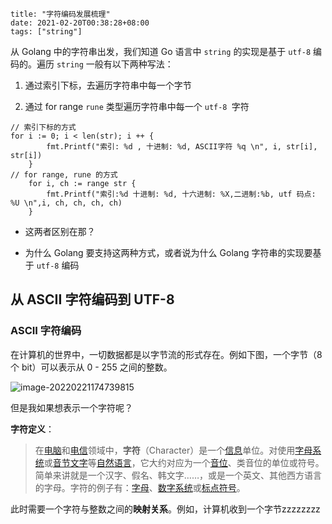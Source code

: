 ```
title: "字符编码发展梳理"
date: 2021-02-20T00:38:28+08:00
tags: ["string"]
```

从 Golang 中的字符串出发，我们知道 Go 语言中 `string` 的实现是基于 `utf-8` 编码的。遍历 `string` 一般有以下两种写法：

1. 通过索引下标，去遍历字符串中每一个字节

2. 通过 for range `rune` 类型遍历字符串中每一个 `utf-8 `字符

```Golang
// 索引下标的方式    
for i := 0; i < len(str); i ++ {
        fmt.Printf("索引: %d , 十进制: %d, ASCII字符 %q \n", i, str[i], str[i])
    }
// for range, rune 的方式
    for i, ch := range str {
        fmt.Printf("索引:%d 十进制: %d, 十六进制: %X,二进制:%b, utf 码点: %U \n",i, ch, ch, ch, ch)
    }
```

- 这两者区别在那？

- 为什么 Golang 要支持这两种方式，或者说为什么 Golang 字符串的实现要基于 `utf-8` 编码

## 从 ASCII 字符编码到 UTF-8

### ASCII 字符编码

在计算机的世界中，一切数据都是以字节流的形式存在。例如下图，一个字节（8 个 bit）可以表示从 0 - 255 之间的整数。 

![image-20220221174739815](http://ganghuan.oss-cn-shenzhen.aliyuncs.com/img/image-20220221174739815-2022-02-21.png)

但是我如果想表示一个字符呢？

**字符定义**：

> 在[电脑](https://zh.wikipedia.org/wiki/電腦)和[电信](https://zh.wikipedia.org/wiki/電信)领域中，**字符**（Character）是一个[信息](https://zh.wikipedia.org/wiki/資訊)单位。对使用[字母系统](https://zh.wikipedia.org/wiki/字母系統)或[音节文字](https://zh.wikipedia.org/wiki/音節文字)等[自然语言](https://zh.wikipedia.org/wiki/自然語言)，它大约对应为一个[音位](https://zh.wikipedia.org/wiki/音位)、类音位的单位或符号。简单来讲就是一个汉字、假名、韩文字……，或是一个英文、其他西方语言的字母。字符的例子有：[字母](https://zh.wikipedia.org/wiki/字母)、[数字系统](https://zh.wikipedia.org/wiki/數字系統)或[标点符号](https://zh.wikipedia.org/wiki/標點符號)。

此时需要一个字符与整数之间的**映射关系**。例如，计算机收到一个字节zzzzzzzz
